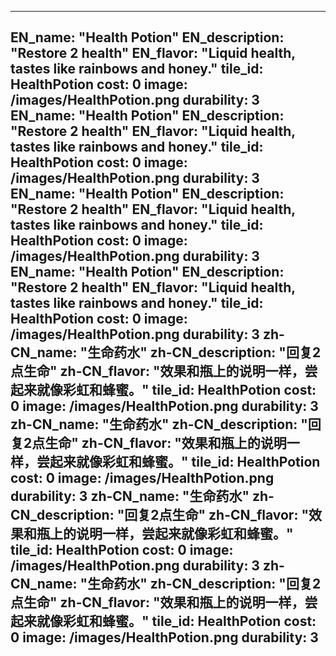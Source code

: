 ---

EN_name: "Health Potion"
EN_description: "Restore 2 health"
EN_flavor: "Liquid health, tastes like rainbows and honey."
tile_id: HealthPotion
cost: 0
image: /images/HealthPotion.png
durability: 3
EN_name: "Health Potion"
EN_description: "Restore 2 health"
EN_flavor: "Liquid health, tastes like rainbows and honey."
tile_id: HealthPotion
cost: 0
image: /images/HealthPotion.png
durability: 3
EN_name: "Health Potion"
EN_description: "Restore 2 health"
EN_flavor: "Liquid health, tastes like rainbows and honey."
tile_id: HealthPotion
cost: 0
image: /images/HealthPotion.png
durability: 3
EN_name: "Health Potion"
EN_description: "Restore 2 health"
EN_flavor: "Liquid health, tastes like rainbows and honey."
tile_id: HealthPotion
cost: 0
image: /images/HealthPotion.png
durability: 3
zh-CN_name: "生命药水"
zh-CN_description: "回复2点生命"
zh-CN_flavor: "效果和瓶上的说明一样，尝起来就像彩虹和蜂蜜。"
tile_id: HealthPotion
cost: 0
image: /images/HealthPotion.png
durability: 3
zh-CN_name: "生命药水"
zh-CN_description: "回复2点生命"
zh-CN_flavor: "效果和瓶上的说明一样，尝起来就像彩虹和蜂蜜。"
tile_id: HealthPotion
cost: 0
image: /images/HealthPotion.png
durability: 3
zh-CN_name: "生命药水"
zh-CN_description: "回复2点生命"
zh-CN_flavor: "效果和瓶上的说明一样，尝起来就像彩虹和蜂蜜。"
tile_id: HealthPotion
cost: 0
image: /images/HealthPotion.png
durability: 3
zh-CN_name: "生命药水"
zh-CN_description: "回复2点生命"
zh-CN_flavor: "效果和瓶上的说明一样，尝起来就像彩虹和蜂蜜。"
tile_id: HealthPotion
cost: 0
image: /images/HealthPotion.png
durability: 3
---